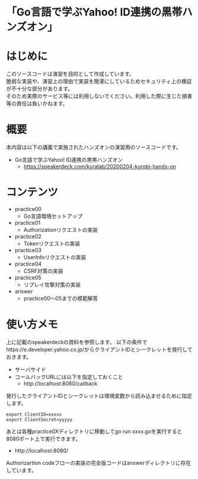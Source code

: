 「Go言語で学ぶYahoo! ID連携の黒帯ハンズオン」
=========

# はじめに

このソースコードは演習を目的として作成しています。  
脆弱な実装や、演習上の理由で実装を簡潔にしているためセキュリティ上の検証が不十分な部分があります。  
そのため実際のサービス等には利用しないでください。利用した際に生じた損害等の責任は負いかねます。  

# 概要

本内容は以下の講義で実施されたハンズオンの演習用のソースコードです。

* Go言語で学ぶYahoo! ID連携の黒帯ハンズオン
  * https://speakerdeck.com/kuralab/20200204-kurobi-hands-on

# コンテンツ

* practice00
  * Go言語環境セットアップ
* practice01
  * Authorizationリクエストの実装
* practice02
  * Tokenリクエストの実装
* practice03
  * UserInfoリクエストの実装
* practice04
  * CSRF対策の実装
* practice05
  * リプレイ攻撃対策の実装
* answer
  * practice00〜05までの模範解答


# 使い方メモ
上に記載のspeakerdeckの資料を参照します。
以下の条件でhttps://e.developer.yahoo.co.jp/からクライアントIDとシークレットを発行しておきます。
- サーバサイド
- コールバックURLには以下を指定しておくこと
  - http://localhost:8080/callback

発行したクライアントIDとシークレットは環境変数から読み込ませるために指定します。
```
export ClientID=xxxxx
export ClientSecret=yyyyy
```

あとは各種practice0Xディレクトリに移動してgo run xxxx.goを実行すると8080ポート上で実行できます。
- http://localhost:8080/

Authorizartion codeフローの実装の完全版コードはanswerディレクトリに存在しています。
